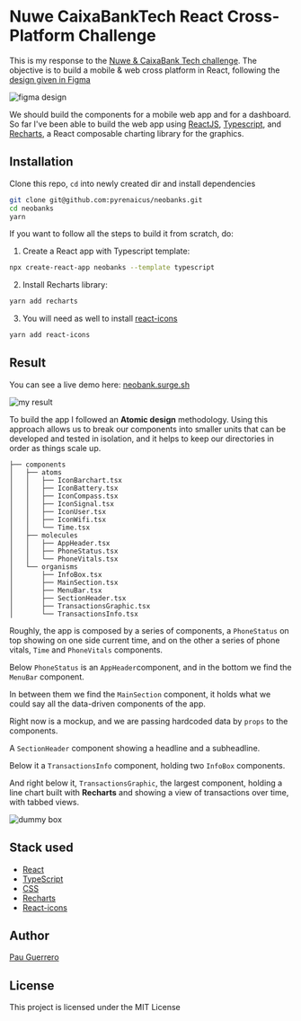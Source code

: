 # Nuwe CaixaBankTech React Cross-Platform Challenge

This is my response to the [Nuwe & CaixaBank Tech challenge](https://nuwe.io/challenge/react-cross-platform). The objective is to build a mobile & web cross platform in React, following the [design given in Figma](<https://www.figma.com/file/QwywweWsNXzZhGQGOjw3zi/Figma-for-Developers%2C-Frontend-Masters-(Community)?node-id=41%3A331>)

![figma design](https://res.cloudinary.com/do6vrwdse/image/upload/v1653756834/caixabank/Screenshot_2022-05-28_at_18.52.21_vvbfkb.png)

We should build the components for a mobile web app and for a dashboard. So far I've been able to build the web app using [ReactJS](https://reactjs.org/), [Typescript](https://www.typescriptlang.org/), and [Recharts](https://recharts.org/), a React composable charting library for the graphics.

## Installation

Clone this repo, `cd` into newly created dir and install dependencies

```bash
git clone git@github.com:pyrenaicus/neobanks.git
cd neobanks
yarn
```

If you want to follow all the steps to build it from scratch, do:

1. Create a React app with Typescript template:

```bash
npx create-react-app neobanks --template typescript
```

2. Install Recharts library:

```bash
yarn add recharts
```

3. You will need as well to install [react-icons](https://react-icons.github.io/react-icons)

```bash
yarn add react-icons
```

## Result

You can see a live demo here: [neobank.surge.sh](https://neobank.surge.sh)

![my result](https://res.cloudinary.com/do6vrwdse/image/upload/v1653760388/caixabank/Screenshot_2022-05-28_at_19.52.35_xzxnlw.png)

To build the app I followed an **Atomic design** methodology. Using this approach allows us to break our components into smaller units that can be developed and tested in isolation, and it helps to keep our directories in order as things scale up.

```
├── components
│   ├── atoms
│   │   ├── IconBarchart.tsx
│   │   ├── IconBattery.tsx
│   │   ├── IconCompass.tsx
│   │   ├── IconSignal.tsx
│   │   ├── IconUser.tsx
│   │   ├── IconWifi.tsx
│   │   └── Time.tsx
│   ├── molecules
│   │   ├── AppHeader.tsx
│   │   ├── PhoneStatus.tsx
│   │   └── PhoneVitals.tsx
│   └── organisms
│       ├── InfoBox.tsx
│       ├── MainSection.tsx
│       ├── MenuBar.tsx
│       ├── SectionHeader.tsx
│       ├── TransactionsGraphic.tsx
│       └── TransactionsInfo.tsx
```

Roughly, the app is composed by a series of components, a `PhoneStatus` on top showing on one side current time, and on the other a series of phone vitals, `Time` and `PhoneVitals` components.

Below `PhoneStatus` is an `AppHeader`component, and in the bottom we find the `MenuBar` component.

In between them we find the `MainSection` component, it holds what we could say all the data-driven components of the app.

Right now is a mockup, and we are passing hardcoded data by `props` to the components.

A `SectionHeader` component showing a headline and a subheadline.

Below it a `TransactionsInfo` component, holding two `InfoBox` components.

And right below it, `TransactionsGraphic`, the largest component, holding a line chart built with **Recharts** and showing a view of transactions over time, with tabbed views.

![dummy box](https://res.cloudinary.com/do6vrwdse/image/upload/v1653763446/caixabank/20220528_204043_gonupv.jpg)

## Stack used

- [React](https://reactjs.org/)
- [TypeScript](https://www.typescriptlang.org/)
- [CSS](https://developer.mozilla.org/en-US/docs/Web/CSS)
- [Recharts](https://recharts.org/)
- [React-icons](https://react-icons.github.io/react-icons/)

## Author

[Pau Guerrero](https://www.linkedin.com/in/pauguerrero/)

## License

This project is licensed under the MIT License
